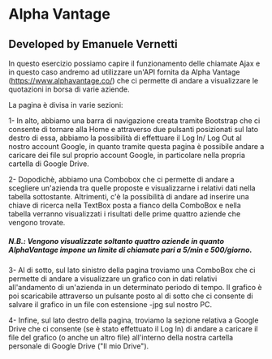 # Alpha Vantage
## Developed by Emanuele Vernetti

In questo esercizio possiamo capire il funzionamento delle chiamate Ajax e in questo caso andremo ad utilizzare un'API fornita da Alpha Vantage (https://www.alphavantage.co/) che ci permette di andare a visualizzare le quotazioni in borsa di varie aziende.

La pagina è divisa in varie sezioni:

1- In alto, abbiamo una barra di navigazione creata tramite Bootstrap che ci consente di tornare alla Home e attraverso due pulsanti posizionati sul lato destro di essa, abbiamo la possibilità di effettuare il Log In/ Log Out al nostro account Google, in quanto tramite questa pagina è possibile andare a caricare dei file sul proprio account Google, in particolare nella propria cartella di Google Drive.

2- Dopodichè, abbiamo una Combobox che ci permette di andare a scegliere un'azienda tra quelle proposte e visualizzarne i relativi dati nella tabella sottostante. Altrimenti, c'è la possibilità di andare ad inserire una chiave di ricerca nella TextBox posta a fianco della ComboBox e nella tabella verranno visualizzati i risultati delle prime quattro aziende che vengono trovate.
##### N.B.: Vengono visualizzate soltanto quattro aziende in quanto AlphaVantage impone un limite di chiamate pari a 5/min e 500/giorno.

3- Al di sotto, sul lato sinistro della pagina troviamo una ComboBox che ci permette di andare a visualizzare un grafico con in dati relativi all'andamento di un'azienda in un determinato periodo di tempo. Il grafico è poi scaricabile attraverso un pulsante posto al di sotto che ci consente di salvare il grafico in un file con estensione -jpg sul nostro PC.

4- Infine, sul lato destro della pagina, troviamo la sezione relativa a Google Drive che ci consente (se è stato effettuato il Log In) di andare a caricare il file del grafico (o anche un altro file) all'interno della nostra cartella personale di Google Drive ("Il mio Drive").
